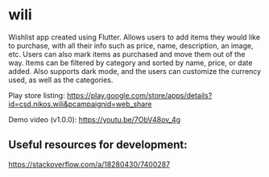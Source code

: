 # wili

Wishlist app created using Flutter. Allows users to add items they would like to purchase, with all their info such as price, name, description, an image, etc.
Users can also mark items as purchased and move them out of the way. Items can be filtered by category and sorted by name, price, or date added. Also supports dark mode,
and the users can customize the currency used, as well as the categories.

Play store listing: https://play.google.com/store/apps/details?id=csd.nikos.wili&pcampaignid=web_share

Demo video (v1.0.0): https://youtu.be/7ObV48ov_4g

## Useful resources for development:

https://stackoverflow.com/a/18280430/7400287
